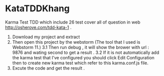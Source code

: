 # KataTDDKhang
Karma Test TDD which include 26 test cover all of question in web http://osherove.com/tdd-kata-1 .
1.	Download my project and extract 
2.	Then open this project by the webstorm (The tool that I used is Webstorm 11.)
3.1  Then run debug , it will show the brower with url : 9876 and wating second to get a result .
3.2   If it is not automatically add the karma test that I’ve configured you should click Edit 
Configuration then to create new karma test which refer to this karma.conf.js file.
4.	Excute the code and get the result .


